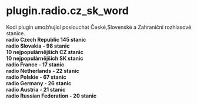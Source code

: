 # plugin.radio.cz_sk_word
<p>Kodi plugin umožňující poslouchat České,Slovenské a Zahraniční rozhlasové stanice.<br>
<b>radio Czech Republic 145 stanic</b><br>
<b>radio Slovakia - 98 stanic</b><br>
<b>10 nejpopulárnějších CZ stanic</b><br>
<b>10 nejpopulárnějších SK stanic</b><br>
<b>radio France - 17 stanic</b><br>
<b>radio Netherlands - 22 stanic</b><br>
<b>radio Polskie - 67 stanic</b><br>
<b>radio Germany - 26 stanic</b><br>
<b>radio Austria - 21 stanic</b><br>
<b>radio Russian Federation - 20 stanic</article></div>
